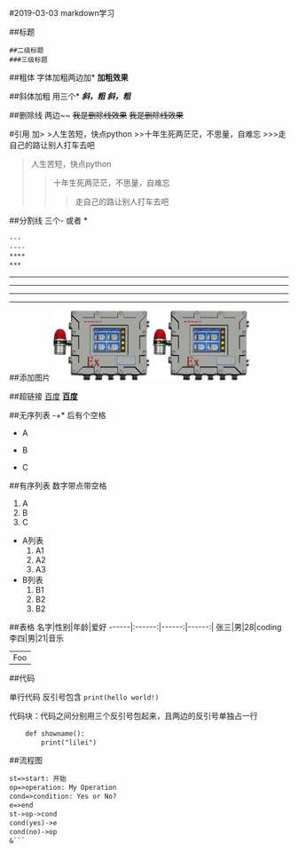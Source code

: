 
#2019-03-03 markdown学习

##标题

    ##二级标题
    ###三级标题


##粗体
字体加粗两边加*
**加粗效果**

##斜体加粗
用三个*
    ***斜，粗***
***斜，粗***

##删除线 
两边~~
    ~~我是删除线效果~~
~~我是删除线效果~~

#引用
加>
    >人生苦短，快点python
    >>十年生死两茫茫，不思量，自难忘
    >>>走自己的路让别人打车去吧

>人生苦短，快点python
>>十年生死两茫茫，不思量，自难忘
>>>走自己的路让别人打车去吧

##分割线 
三个- 或者 *

    ---
    ----
    ****
    ***
---
----
****
***

##添加图片
    ![测试图](./img/1-1.jpg "TPU")
![测试图](./img/1-1.jpg "TPU")


##超链接
    [百度](https://www.baidu.com)
**[百度](https://www.baidu.com)**

##无序列表 
-+* 后有个空格

- A
+ B
* C

##有序列表 
数字带点带空格 
1. A
2. B
3. C

- A列表
   1. A1
   2. A2
   3. A3
- B列表
    1. B1
    2. B2
    3. B2

##表格
名字|性别|年龄|爱好
------|:------:|------:|------:|
张三|男|28|coding
李四|男|21|音乐

<table>
    <tr>
        <td>Foo</td>
    </tr>
</table>

##代码

单行代码 反引号包含
`print(hello world!)`

代码块：代码之间分别用三个反引号包起来，且两边的反引号单独占一行

```
    def showname():
        print("lilei")
```

##流程图

```flow
st=>start: 开始
op=>operation: My Operation
cond=>condition: Yes or No?
e=>end
st->op->cond
cond(yes)->e
cond(no)->op
&```



